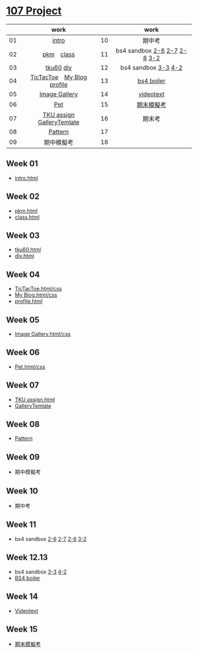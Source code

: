 # [107 Project](https://snow1413.github.io/207410381/107project/demo.html)
||work||work|
|:-:|:-:|:-:|:-:|
|01|[intro](https://snow1413.github.io/207410381/Week-01/intro.html)|10|期中考
|02|[pkm](https://snow1413.github.io/207410381/Week-02/pkm.html)　[class](https://snow1413.github.io/207410381/Week-02/class.html)|11|bs4 sandbox [2-6](https://snow1413.github.io/207410381/Week-11/bootstrap_sandbox_starter/2_6_spacing.html) [2-7](https://snow1413.github.io/207410381/Week-11/bootstrap_sandbox_starter/2_7_sizing.html) [2-8](https://snow1413.github.io/207410381/Week-11/bootstrap_sandbox_starter/2_8_breakpoints.html) [3-2](https://snow1413.github.io/207410381/Week-11/bootstrap_sandbox_starter/3_2_buttons.html)
|03|[tku60](https://snow1413.github.io/207410381/Week-03/tku60.html) [div](https://snow1413.github.io/207410381/Week-03/div.html)|12|bs4 sandbox [3-3](https://snow1413.github.io/207410381/Week-11/bootstrap_sandbox_starter/3_3_navbar.html) [4-2](https://snow1413.github.io/207410381/Week-11/bootstrap_sandbox_starter/4_2_grid_system.html)
|04|[TicTacToe](https://snow1413.github.io/207410381/Week-04/ttt.html)　[My Blog](https://snow1413.github.io/207410381/Week-04/blog.html)　[profile](https://snow1413.github.io/207410381/Week-04/profile.html)|13|[bs4 boiler](https://snow1413.github.io/207410381/Week-12.13/bs4boiler/index.html)
|05|[Image Gallery](https://snow1413.github.io/207410381/Week-05/imagegallery.html)|14|[videotext](https://snow1413.github.io/207410381/Week-14/videotext.html)
|06|[Pet](https://snow1413.github.io/207410381/Week-06/Pet/index.html)|15|[期末模擬考](https://snow1413.github.io/207410381/Week-15/final-prep_207410381/p4_207410381.html)
|07|[TKU assign](https://snow1413.github.io/207410381/Week-07/tkuassign.html)　[GalleryTemlate](https://snow1413.github.io/207410381/Week-07/ImageGallery_TA/galleryTemplate.html)|16|期末考
|08|[Pattern](https://snow1413.github.io/207410381/Week-08/index.html)|17|
|09|期中模擬考|18|

## Week 01
* [intro.html](https://snow1413.github.io/207410381/Week-01/intro.html)

## Week 02
* [pkm.html](https://snow1413.github.io/207410381/Week-02/pkm.html)
* [class.html](https://snow1413.github.io/207410381/Week-02/class.html)

## Week 03
* [tku60.html](https://snow1413.github.io/207410381/Week-03/tku60.html)
* [div.html](https://snow1413.github.io/207410381/Week-03/div.html)

## Week 04
* [TicTacToe.html/css](https://snow1413.github.io/207410381/Week-04/ttt.html)
* [My Blog.html/css](https://snow1413.github.io/207410381/Week-04/blog.html)
* [profile.html](https://snow1413.github.io/207410381/Week-04/profile.html)

## Week 05
* [Image Gallery.html/css](https://snow1413.github.io/207410381/Week-05/imagegallery.html)

## Week 06
* [Pet.html/css](https://snow1413.github.io/207410381/Week-06/Pet/index.html)

## Week 07
* [TKU assign.html](https://snow1413.github.io/207410381/Week-07/tkuassign.html)
* [GalleryTemlate](https://snow1413.github.io/207410381/Week-07/ImageGallery_TA/galleryTemplate.html)

## Week 08
* [Pattern](https://snow1413.github.io/207410381/Week-08/index.html)

## Week 09
* 期中模擬考

## Week 10
* 期中考

## Week 11
* bs4 sandbox [2-6](https://snow1413.github.io/207410381/Week-11/boostrap_sandbox_starter/2_6_spacing.html) [2-7](https://snow1413.github.io/207410381/Week-11/boostrap_sandbox_starter/2_7_sizing.html) [2-8](https://snow1413.github.io/207410381/Week-11/boostrap_sandbox_starter/2_8_breakpoints.html) [3-2](https://snow1413.github.io/207410381/Week-11/boostrap_sandbox_starter/3_3_navbar.html)

## Week 12.13
* bs4 sandbox [3-3](https://snow1413.github.io/207410381/Week-11/boostrap_sandbox_starter/3_3_navbar.html) [4-2](https://snow1413.github.io/207410381/Week-11/boostrap_sandbox_starter/4_2_grid_system.html) 
* [BS4 boiler](https://snow1413.github.io/207410381/Week-12/bs4boiler/index.html)

## Week 14
* [Videotext](https://snow1413.github.io/207410381/Week-14/videotext.html)

## Week 15
* [期末模擬考](https://snow1413.github.io/207410381/Week-15/final-prep_207410381/p4_207410381.html)
<!--stackedit_data:
eyJoaXN0b3J5IjpbLTMyMDM5MDU3NSwtMTcxMTYxOTA4NywxOT
EwMzMzMDExLDQ3MjUxNDc0OSwxNjc1ODU3NzIxLDIxOTQwNzYx
MSwxNjIzMjUyNTQ2LC0yMDI4NjQ1Njk2LDM2OTg3MTE4MiwtMT
I3NjU0OTU5NiwxOTA0NjY1Mjc1LDIwNDU2Nzk5MTMsMTkwNDY2
NTI3NV19
-->